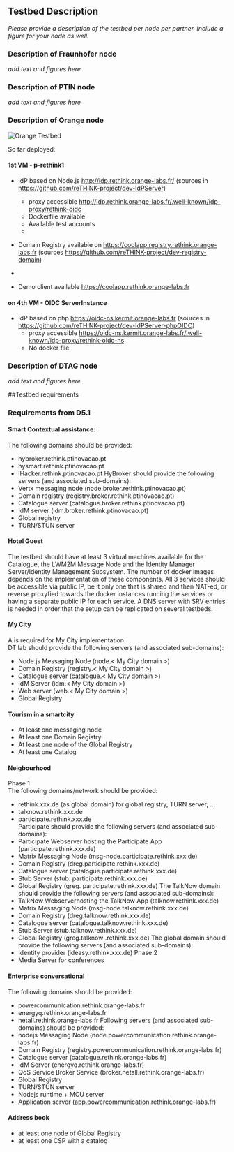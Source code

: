 ## Testbed Description

*Please provide a description of the testbed per node per partner.  Include a figure for your node as well.*

### Description of Fraunhofer node
*add text and figures here*

### Description of PTIN node
*add text and figures here*

### Description of Orange node
![Orange Testbed](https://cloud.githubusercontent.com/assets/10738516/11059983/8ed924c6-879d-11e5-8e1c-03b218465d88.png)

So far deployed:
#### 1st VM - p-rethink1
 * IdP based on Node.js http://idp.rethink.orange-labs.fr/ (sources in https://github.com/reTHINK-project/dev-IdPServer)
   * proxy accessible http://idp.rethink.orange-labs.fr/.well-known/idp-proxy/rethink-oidc
   * Dockerfile available
   * Available test accounts
    *  

 * Domain Registry available on https://coolapp.registry.rethink.orange-labs.fr (sources https://github.com/reTHINK-project/dev-registry-domain)
  *  
  
* Demo client available https://coolapp.rethink.orange-labs.fr 
  
#### on 4th VM - OIDC ServerInstance
 * IdP based on php https://oidc-ns.kermit.orange-labs.fr (sources in https://github.com/reTHINK-project/dev-IdPServer-phpOIDC)
   * proxy accessible https://oidc-ns.kermit.orange-labs.fr/.well-known/idp-proxy/rethink-oidc-ns
   * No docker file
 
### Description of DTAG node
*add text and figures here*

##Testbed requirements
### Requirements from D5.1
#### Smart Contextual assistance:
The following domains should be provided:
 * hybroker.rethink.ptinovacao.pt
 * hysmart.rethink.ptinovacao.pt
 * iHacker.rethink.ptinovacao.pt
HyBroker should provide the following servers (and associated sub-domains):  
 * Vertx messaging node (node.broker.rethink.ptinovacao.pt)
 * Domain registry (registry.broker.rethink.ptinovacao.pt)
 * Catalogue server (catalogue.broker.rethink.ptinovacao.pt)
 * IdM server (idm.broker.rethink.ptinovacao.pt)
 * Global registry
 * TURN/STUN server

#### Hotel Guest
The testbed should have at least 3 virtual machines available for the Catalogue, the LWM2M Message Node and the Identity Manager Server/Identity Management Subsystem. The number of docker images depends on the implementation of these components. All 3 services should be accessible via public IP, be it only one that is shared and then NAT-ed, or reverse proxyfied towards the docker instances running the services or having a separate public IP for each service. A DNS server with SRV entries is needed in order that the setup can be replicated on several testbeds.

#### My City
A <My City domain> is required for My City implementation.  
DT lab should provide the following servers (and associated sub-domains):  
 * Node.js Messaging Node (node.< My City domain >)
 * Domain Registry (registry.< My City domain >)
 * Catalogue server (catalogue.< My City domain >)
 * IdM Server (idm.< My City domain >)
 * Web server (web.< My City domain >)
 * Global Registry

#### Tourism in a smartcity
  * At least one messaging node 
  * At least one Domain Registry
  * At least one node of the Global Registry
  * At least one Catalog
  
#### Neigbourhood
Phase 1  
The following domains/network should be provided:  
* rethink.xxx.de (as global domain) for global registry, TURN server, …
* talknow.rethink.xxx.de
* participate.rethink.xxx.de  
Participate should provide the following servers (and associated sub-domains):  
* Participate Webserver hosting the Participate App (participate.rethink.xxx.de)
* Matrix Messaging Node (msg-node.participate.rethink.xxx.de)
* Domain Registry (dreg.participate.rethink.xxx.de)
* Catalogue server (catalogue.participate.rethink.xxx.de)
* Stub Server (stub. participate.rethink.xxx.de)
* Global Registry (greg. participate.rethink.xxx.de)
The TalkNow domain should provide the following servers (and associated sub-domains):  
* TalkNow Webserverhosting the TalkNow App (talknow.rethink.xxx.de)
* Matrix Messaging Node (msg-node.talknow.rethink.xxx.de)
* Domain Registry (dreg.talknow.rethink.xxx.de)
* Catalogue server (catalogue.talknow.rethink.xxx.de)
* Stub Server (stub.talknow.rethink.xxx.de)
* Global Registry (greg.talknow .rethink.xxx.de)
The global domain should provide the following servers (and associated sub-domains):  
* Identity provider (ideasy.rethink.xxx.de)
Phase 2  
 * Media Server for conferences

#### Enterprise conversational 
The following domains should be provided:  
* powercommunication.rethink.orange-labs.fr
* energyq.rethink.orange-labs.fr
* netall.rethink.orange-labs.fr
Following servers (and associated sub-domains) should be provided:  
* nodejs Messaging Node (node.powercommunication.rethink.orange-labs.fr)
* Domain Registry (registry.powercommunication.rethink.orange-labs.fr)
* Catalogue server (catalogue.rethink.orange-labs.fr)
* IdM Server (energyq.rethink.orange-labs.fr)
* QoS Service Broker Service (broker.netall.rethink.orange-labs.fr)
* Global Registry
* TURN/STUN server
* Nodejs runtime + MCU server
* Application server (app.powercommunication.rethink.orange-labs.fr)

#### Address book
 * at least one node of Global Registry
 * at least one CSP with a catalog


